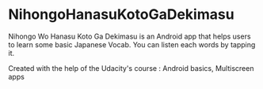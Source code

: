 # NihongoHanasuKotoGaDekimasu

Nihongo Wo Hanasu Koto Ga Dekimasu is an Android app that helps users to learn some basic Japanese Vocab. You can listen each words by tapping it.

 Created with the help of the Udacity's course : Android basics, Multiscreen apps
